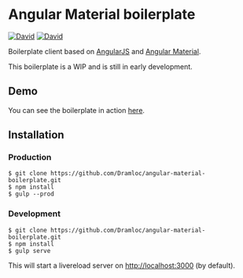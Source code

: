 # Angular Material boilerplate

[![David](https://img.shields.io/david/Dramloc/angular-material-boilerplate.svg)](https://github.com/Dramloc/angular-material-boilerplate/blob/master/package.json)
[![David](https://img.shields.io/david/dev/Dramloc/angular-material-boilerplate.svg)](https://github.com/Dramloc/angular-material-boilerplate/blob/master/package.json)

Boilerplate client based on [AngularJS](https://angularjs.org/) and [Angular Material](https://material.angularjs.org).

This boilerplate is a WIP and is still in early development. 

## Demo

You can see the boilerplate in action [here](https://angular-material-boilerplate.herokuapp.com).

## Installation

### Production
    $ git clone https://github.com/Dramloc/angular-material-boilerplate.git
    $ npm install
    $ gulp --prod

### Development
    $ git clone https://github.com/Dramloc/angular-material-boilerplate.git
    $ npm install
    $ gulp serve

This will start a livereload server on [http://localhost:3000](http://localhost:3000) (by default).
